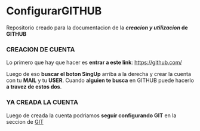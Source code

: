 # ConfigurarGITHUB
Repositorio creado para la documentacion de la **_creacion y utilizacion_ de GITHUB**

### CREACION DE CUENTA

Lo primero que hay que hacer es **entrar a este link**: https://github.com/

Luego de eso **buscar el boton SingUp** arriba a la derecha y crear la cuenta con tu **MAIL** y tu **USER**. Cuando **alguien te busca** en GITHUB puede hacerlo **a travez de estos dos**.

### YA CREADA LA CUENTA

Luego de creada la cuenta podriamos **seguir configurando GIT** en la seccion de [GIT](GIT.md)

